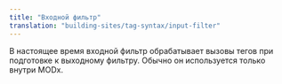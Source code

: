 ```yaml
---
title: "Входной фильтр"
translation: "building-sites/tag-syntax/input-filter"
---
```


В настоящее время входной фильтр обрабатывает вызовы тегов при подготовке к выходному фильтру. Обычно он используется только внутри MODx.
